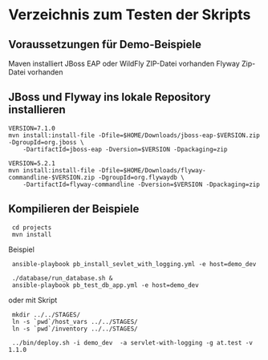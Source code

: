 Verzeichnis zum Testen der Skripts
==================================

Voraussetzungen für Demo-Beispiele
----------------------------------

Maven installiert
JBoss EAP oder WildFly ZIP-Datei vorhanden
Flyway Zip-Datei vorhanden

JBoss und Flyway ins lokale Repository installieren
---------------------------------------------------
```
VERSION=7.1.0
mvn install:install-file -Dfile=$HOME/Downloads/jboss-eap-$VERSION.zip -DgroupId=org.jboss \
    -DartifactId=jboss-eap -Dversion=$VERSION -Dpackaging=zip

VERSION=5.2.1
mvn install:install-file -Dfile=$HOME/Downloads/flyway-commandline-$VERSION.zip -DgroupId=org.flywaydb \
    -DartifactId=flyway-commandline -Dversion=$VERSION -Dpackaging=zip
```

Kompilieren der Beispiele
-------------------------

```
 cd projects
 mvn install
```



Beispiel
```
 ansible-playbook pb_install_sevlet_with_logging.yml -e host=demo_dev

 ./database/run_database.sh &
 ansible-playbook pb_test_db_app.yml -e host=demo_dev
```

oder mit Skript

```
 mkdir ../../STAGES/
 ln -s `pwd`/host_vars ../../STAGES/
 ln -s `pwd`/inventory ../../STAGES/

```

```
 ../bin/deploy.sh -i demo_dev  -a servlet-with-logging -g at.test -v 1.1.0
```
